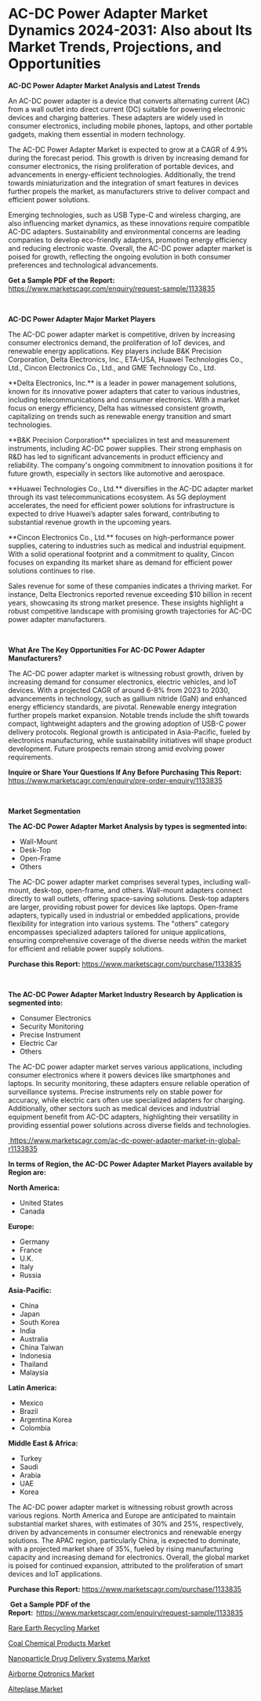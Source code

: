 <p><h1>AC-DC Power Adapter Market Dynamics 2024-2031: Also about Its Market Trends, Projections, and Opportunities</h1></p><p><strong>AC-DC Power Adapter Market Analysis and Latest Trends</strong></p>
<p><p>An AC-DC power adapter is a device that converts alternating current (AC) from a wall outlet into direct current (DC) suitable for powering electronic devices and charging batteries. These adapters are widely used in consumer electronics, including mobile phones, laptops, and other portable gadgets, making them essential in modern technology.</p><p>The AC-DC Power Adapter Market is expected to grow at a CAGR of 4.9% during the forecast period. This growth is driven by increasing demand for consumer electronics, the rising proliferation of portable devices, and advancements in energy-efficient technologies. Additionally, the trend towards miniaturization and the integration of smart features in devices further propels the market, as manufacturers strive to deliver compact and efficient power solutions.</p><p>Emerging technologies, such as USB Type-C and wireless charging, are also influencing market dynamics, as these innovations require compatible AC-DC adapters. Sustainability and environmental concerns are leading companies to develop eco-friendly adapters, promoting energy efficiency and reducing electronic waste. Overall, the AC-DC power adapter market is poised for growth, reflecting the ongoing evolution in both consumer preferences and technological advancements.</p></p>
<p><strong>Get a Sample PDF of the Report:&nbsp;</strong> <a href="https://www.marketscagr.com/enquiry/request-sample/1133835?utm_campaign=1286&utm_medium=2&utm_source=Github&utm_content=ia&utm_term=08102024&utm_id=ac-dc-power-adapter">https://www.marketscagr.com/enquiry/request-sample/1133835</a></p>
<p>&nbsp;</p>
<p><strong>AC-DC Power Adapter Major Market Players</strong></p>
<p><p>The AC-DC power adapter market is competitive, driven by increasing consumer electronics demand, the proliferation of IoT devices, and renewable energy applications. Key players include B&K Precision Corporation, Delta Electronics, Inc., ETA-USA, Huawei Technologies Co., Ltd., Cincon Electronics Co., Ltd., and GME Technology Co., Ltd.</p><p>**Delta Electronics, Inc.** is a leader in power management solutions, known for its innovative power adapters that cater to various industries, including telecommunications and consumer electronics. With a market focus on energy efficiency, Delta has witnessed consistent growth, capitalizing on trends such as renewable energy transition and smart technologies.</p><p>**B&K Precision Corporation** specializes in test and measurement instruments, including AC-DC power supplies. Their strong emphasis on R&D has led to significant advancements in product efficiency and reliability. The company's ongoing commitment to innovation positions it for future growth, especially in sectors like automotive and aerospace.</p><p>**Huawei Technologies Co., Ltd.** diversifies in the AC-DC adapter market through its vast telecommunications ecosystem. As 5G deployment accelerates, the need for efficient power solutions for infrastructure is expected to drive Huawei’s adapter sales forward, contributing to substantial revenue growth in the upcoming years.</p><p>**Cincon Electronics Co., Ltd.** focuses on high-performance power supplies, catering to industries such as medical and industrial equipment. With a solid operational footprint and a commitment to quality, Cincon focuses on expanding its market share as demand for efficient power solutions continues to rise.</p><p>Sales revenue for some of these companies indicates a thriving market. For instance, Delta Electronics reported revenue exceeding $10 billion in recent years, showcasing its strong market presence. These insights highlight a robust competitive landscape with promising growth trajectories for AC-DC power adapter manufacturers.</p></p>
<p>&nbsp;</p>
<p><strong>What Are The Key Opportunities For AC-DC Power Adapter Manufacturers?</strong></p>
<p><p>The AC-DC power adapter market is witnessing robust growth, driven by increasing demand for consumer electronics, electric vehicles, and IoT devices. With a projected CAGR of around 6-8% from 2023 to 2030, advancements in technology, such as gallium nitride (GaN) and enhanced energy efficiency standards, are pivotal. Renewable energy integration further propels market expansion. Notable trends include the shift towards compact, lightweight adapters and the growing adoption of USB-C power delivery protocols. Regional growth is anticipated in Asia-Pacific, fueled by electronics manufacturing, while sustainability initiatives will shape product development. Future prospects remain strong amid evolving power requirements.</p></p>
<p><strong>Inquire or Share Your Questions If Any Before Purchasing This Report:</strong> <a href="https://www.marketscagr.com/enquiry/pre-order-enquiry/1133835?utm_campaign=1286&utm_medium=2&utm_source=Github&utm_content=ia&utm_term=08102024&utm_id=ac-dc-power-adapter">https://www.marketscagr.com/enquiry/pre-order-enquiry/1133835</a></p>
<p>&nbsp;</p>
<p><strong>Market Segmentation</strong></p>
<p><strong>The AC-DC Power Adapter Market Analysis by types is segmented into:</strong></p>
<p><ul><li>Wall-Mount</li><li>Desk-Top</li><li>Open-Frame</li><li>Others</li></ul></p>
<p><p>The AC-DC power adapter market comprises several types, including wall-mount, desk-top, open-frame, and others. Wall-mount adapters connect directly to wall outlets, offering space-saving solutions. Desk-top adapters are larger, providing robust power for devices like laptops. Open-frame adapters, typically used in industrial or embedded applications, provide flexibility for integration into various systems. The "others" category encompasses specialized adapters tailored for unique applications, ensuring comprehensive coverage of the diverse needs within the market for efficient and reliable power supply solutions.</p></p>
<p><strong>Purchase this Report:&nbsp;</strong><a href="https://www.marketscagr.com/purchase/1133835?utm_campaign=1286&utm_medium=2&utm_source=Github&utm_content=ia&utm_term=08102024&utm_id=ac-dc-power-adapter">https://www.marketscagr.com/purchase/1133835</a></p>
<p>&nbsp;</p>
<p><strong>The AC-DC Power Adapter Market Industry Research by Application is segmented into:</strong></p>
<p><ul><li>Consumer Electronics</li><li>Security Monitoring</li><li>Precise Instrument</li><li>Electric Car</li><li>Others</li></ul></p>
<p><p>The AC-DC power adapter market serves various applications, including consumer electronics where it powers devices like smartphones and laptops. In security monitoring, these adapters ensure reliable operation of surveillance systems. Precise instruments rely on stable power for accuracy, while electric cars often use specialized adapters for charging. Additionally, other sectors such as medical devices and industrial equipment benefit from AC-DC adapters, highlighting their versatility in providing essential power solutions across diverse fields and technologies.</p></p>
<p><a href="https://www.marketscagr.com/ac-dc-power-adapter-market-in-global-r1133835?utm_campaign=1286&utm_medium=2&utm_source=Github&utm_content=ia&utm_term=08102024&utm_id=ac-dc-power-adapter">&nbsp;https://www.marketscagr.com/ac-dc-power-adapter-market-in-global-r1133835</a></p>
<p><strong>In terms of Region, the AC-DC Power Adapter Market Players available by Region are:</strong></p>
<p>
    <p> <strong> North America: </strong>
        <ul>
            <li>United States</li>
            <li>Canada</li>
        </ul>
        </p> 
    <p> <strong> Europe: </strong>
        <ul>
            <li>Germany</li>
            <li>France</li>
            <li>U.K.</li>
            <li>Italy</li>
            <li>Russia</li>
        </ul>
        </p> 
    <p> <strong> Asia-Pacific: </strong>
        <ul>
            <li>China</li>
            <li>Japan</li>
            <li>South Korea</li>
            <li>India</li>
            <li>Australia</li>
            <li>China Taiwan</li>
            <li>Indonesia</li>
            <li>Thailand</li>
            <li>Malaysia</li>
        </ul>
        </p> 
    <p> <strong> Latin America: </strong>
        <ul>
            <li>Mexico</li>
            <li>Brazil</li>
            <li>Argentina Korea</li>
            <li>Colombia</li>
        </ul>
        </p> 
    <p> <strong> Middle East & Africa: </strong>
        <ul>
            <li>Turkey</li>
            <li>Saudi</li>
            <li>Arabia</li>
            <li>UAE</li>
            <li>Korea</li>
        </ul>
    </p>
    </p>
<p><p>The AC-DC power adapter market is witnessing robust growth across various regions. North America and Europe are anticipated to maintain substantial market shares, with estimates of 30% and 25%, respectively, driven by advancements in consumer electronics and renewable energy solutions. The APAC region, particularly China, is expected to dominate, with a projected market share of 35%, fueled by rising manufacturing capacity and increasing demand for electronics. Overall, the global market is poised for continued expansion, attributed to the proliferation of smart devices and IoT applications.</p></p>
<p><strong>Purchase this Report: </strong><a href="https://www.marketscagr.com/purchase/1133835?utm_campaign=1286&utm_medium=2&utm_source=Github&utm_content=ia&utm_term=08102024&utm_id=ac-dc-power-adapter">https://www.marketscagr.com/purchase/1133835</a></p>
<p>&nbsp;<strong>Get a Sample PDF of the Report:&nbsp;&nbsp;</strong><a href="https://www.marketscagr.com/enquiry/request-sample/1133835?utm_campaign=1286&utm_medium=2&utm_source=Github&utm_content=ia&utm_term=08102024&utm_id=ac-dc-power-adapter">https://www.marketscagr.com/enquiry/request-sample/1133835</a></p>
<p><strong></strong></p>
<p><p><a href="https://www.linkedin.com/pulse/rare-earth-recycling-market-dynamics-application-types-cuxte?utm_campaign=1286&utm_medium=2&utm_source=Github&utm_content=ia&utm_term=08102024&utm_id=ac-dc-power-adapter">Rare Earth Recycling Market</a></p><p><a href="https://www.linkedin.com/pulse/global-coal-chemical-products-nexus-sector-confluences-regional-aebic?utm_campaign=1286&utm_medium=2&utm_source=Github&utm_content=ia&utm_term=08102024&utm_id=ac-dc-power-adapter">Coal Chemical Products Market</a></p><p><a href="https://www.linkedin.com/pulse/nanoparticle-drug-delivery-systems-industry-insights-report-analyzing-1tiie?utm_campaign=1286&utm_medium=2&utm_source=Github&utm_content=ia&utm_term=08102024&utm_id=ac-dc-power-adapter">Nanoparticle Drug Delivery Systems Market</a></p><p><a href="https://www.linkedin.com/pulse/airborne-optronics-market-report-product-type-information-perceptioninformation-lmcdc?utm_campaign=1286&utm_medium=2&utm_source=Github&utm_content=ia&utm_term=08102024&utm_id=ac-dc-power-adapter">Airborne Optronics Market</a></p><p><a href="https://www.linkedin.com/pulse/future-trends-global-alteplase-market-insights-analysis-from-rvgxf?utm_campaign=1286&utm_medium=2&utm_source=Github&utm_content=ia&utm_term=08102024&utm_id=ac-dc-power-adapter">Alteplase Market</a></p></p>